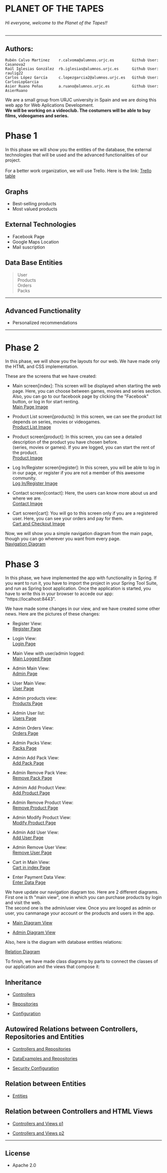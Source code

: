 # PLANET OF THE TAPES
###### Hi everyone, welcome to the Planet of the Tapes!!
------------
Authors:
------------
```
Rubén Calvo Martinez    r.calvoma@alumnos.urjc.es        Github User: Casanova2      
Raúl Iglesias González  rb.iglesias@alumnos.urjc.es      Github User: raulig22     
Carlos López García     c.lopezgarcia2@alumnos.urjc.es   Github User: CarlosLopGarcia   
Asier Ruano Peñas       a.ruano@alumnos.urjc.es          Github User: AsierRuano  
```
We are a small group from URJC university in Spain and we are doing this web app for Web Aplications Development.  
**We will be working on a videoclub. The costumers will be able to buy films, videogames and series.**  

# Phase 1  
In this phase we will show you the entities of the database, the external technologies that will be used and the advanced functionalities of our project.     
       
For a better work organization, we will use Trello. Here is the link: [Trello table](https://trello.com/b/mblOwpgb/planet-of-the-tapes)        

## Graphs
* Best-selling products
* Most valued products

## External Technologies
* Facebook Page
* Google Maps Location  
* Mail suscription 

## Data Base Entities
> User  
> Products  
> Orders  
> Packs  
------------
## Advanced Functionality     
* Personalized recommendations    
------------

# Phase 2  
In this phase, we will show you the layouts for our web. We have made only the HTML and CSS implementation.

These are the screens that we have created:  
  
* Main screen[index]: This screen will be displayed when starting the web page. Here, you can choose between games, movies
and series section. Also, you can go to our facebook page by clicking the "Facebook" button, or log in for start renting.  
[Main Page Image](screenshots/mainPage.png)  
  
* Product List screen[products]: In this screen, we can see the product list depends on series, movies or videogames.  
[Product List Image](screenshots/productsPage.png)  
  
* Product screen[product]: In this screen, you can see a detailed description of the product you have chosen before.  
(series, movies or games). If you are logged, you can start the rent of the product.   
[Product Image](screenshots/productPage.png)

  
* Log In/Register screen[register]: In this screen, you will be able to log in in our page, or register if you are not a member of this awesome community.  
[Log In/Register Image](screenshots/loginPage.png)  

* Contact screen[contact]: Here, the users can know more about us and where we are.  
[Contact Image](screenshots/contactPage.png)  
  
* Cart screen[cart]: You will go to this screen only if you are a registered user. Here, you can see your orders and pay for them.  
[Cart and Checkout Image](screenshots/cartPage.png)  


Now, we will show you a simple navigation diagram from the main page, though you can go wherever you want from every page.  
[Navigation Diagram](screenshots/NavigationDiagram.png)  
  
# Phase 3

In this phase, we have implemented the app with functionality in Spring. If you want to run it, you have to import the project in your Spring Tool Suite, and run as Spring boot application.
Once the application is started, you have to write this in your browser to accede our app: "https://localhost:8443".

We have made some changes in our view, and we have created some other news. Here are the pictures of these changes:

* Register View:    
[Register Page](screenshots/newRegisterPage.png)  
  
* Login View:  
[Login Page](screenshots/newLoginPage.png)  
  
* Main View with user/admin logged:  
[Main Logged Page](screenshots/logedMainPage.png)  
  
* Admin Main View:  
[Admin Page](screenshots/adminPage.png)  
  
* User Main View:  
[User Page](screenshots/userPage.png)  
  
* Admin products view:  
[Products Page](screenshots/productlistPage.png)  
  
* Admin User list:  
[Users Page](screenshots/usersPage.png)  
  
* Admin Orders View:  
[Orders Page](screenshots/ordersPage.png)  
  
* Admin Packs View:  
[Packs Page](screenshots/packsPage.png)  
  
* Admin Add Pack View:  
[Add Pack Page](screenshots/addPackPage.png)  
  
* Admin Remove Pack View:  
[Remove Pack Page](screenshots/removePackPage.png)
  
* Admim Add Product View:  
[Add Product Page](screenshots/addproductPage.png)  
  
* Admin Remove Product View:  
[Remove Product Page](screenshots/removeproductPage.png)  
  
* Admin Modify Product View:  
[Modify Product Page](screenshots/modifyproductPage.png)  
  
* Admin Add User View:  
[Add User Page](screenshots/adduserPage.png)  
    
* Admin Remove User View:  
[Remove User Page](screenshots/removeuserPage.png)  
  
* Cart in Main View:  
[Cart in index Page](screenshots/cartMainPage.png)  
  
* Enter Payment Data View:  
[Enter Data Page](screenshots/enterpaymentPage.png)  
  
We have update our navigation diagram too. Here are 2 different diagrams. First one is th "main view", one in which you can purchase products by login and visit the web.  
The second one is the admin/user view. Once you are looged as admin or user, you canmanage your account or the products and users in the app.  
  
* [Main Diagram View](screenshots/mainNavigationView.png)  
  
* [Admin Diagram View](screenshots/adminNavigationView.png)    
  
  
Also, here is the diagram with database entities relations:

[Relation Diagram](screenshots/RelationDiagram.png)  
  
To finish, we have made class diagrams by parts to connect the classes of our application and the views that compose it:  
  
## Inheritance  
  
* [Controllers](screenshots/controllerInheritance.png)  
  
* [Repositories](screenshots/repositoryInheritance.png)  
  
* [Configuration](screenshots/securityInheritance.png)  
  
## Autowired Relations between Controllers, Repositories and Entities  
  
* [Controllers and Repositories](screenshots/controllerAndRepository.png)  
  
* [DataExamples and Repositories](screenshots/dexamplesAndRepository.png)  
  
* [Security Configuration](screenshots/secConfigAndRepository.png)  
  
## Relation between Entities  
  
* [Entities](screenshots/entitiesRelation.png)  
  
## Relation between Controllers and HTML Views  
  
* [Controllers and Views p1](screenshots/controllerhtmlp1.png)  
  
* [Controllers and Views p2](screenshots/controllerhtmlp2.png)  
  
------------
  
## License 
* Apache 2.0  

